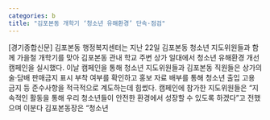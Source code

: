 ```yaml
---
categories: b
title: "김포본동 개학기 ‘청소년 유해환경’ 단속·점검"
---
```

[경기종합신문] 김포본동 행정복지센터는 지난 22일 김포본동 청소년 지도위원들과 함께 가을철 개학기를 맞아 김포본동 관내 학교 주변 상가 일대에서 청소년 유해환경 개선 캠페인을 실시했다. 이날 캠페인을 통해 청소년 지도위원들과 김포본동 직원들은 상가의 술·담배 판매금지 표시 부착 여부를 확인하고 홍보 자료 배부를 통해 청소년 출입 고용 금지 등 준수사항을 적극적으로 계도하는데 힘썼다. 캠페인에 참가한 지도위원들은 “지속적인 활동을 통해 우리 청소년들이 안전한 환경에서 성장할 수 있도록 하겠다”고 전했으며 이분다 김포본동장은 “청소년